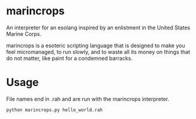 # marincrops
An interpreter for an esolang inspired by an enlistment in the United States Marine Corps.

marincrops is a esoteric scripting language that is designed to make you feel micromanaged, to run slowly, and to waste all its money on things that do not matter, like paint for a condemned barracks. 

# Usage
File names end in .rah and are run with the marincrops interpreter.
```
python marincrops.py hello_world.rah
```
